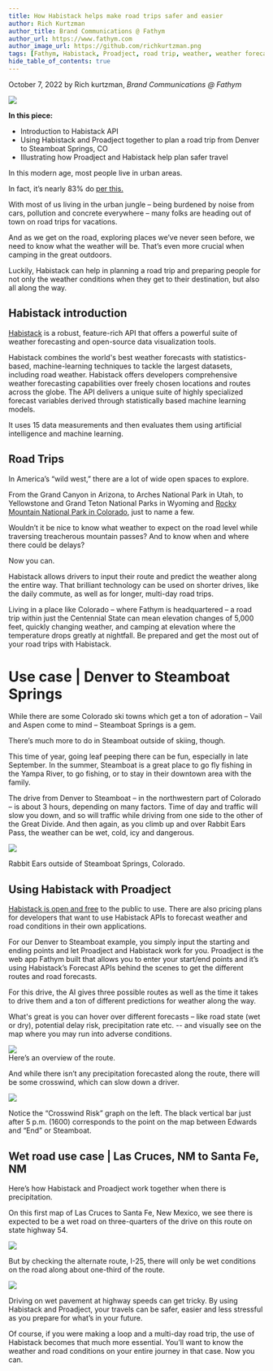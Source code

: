 ```yaml
---
title: How Habistack helps make road trips safer and easier
author: Rich Kurtzman
author_title: Brand Communications @ Fathym
author_url: https://www.fathym.com
author_image_url: https://github.com/richkurtzman.png
tags: [Fathym, Habistack, Proadject, road trip, weather, weather forecasting, forecasting, Habistack weather forecasting API]
hide_table_of_contents: true
---
```


October 7, 2022 by Rich kurtzman, _Brand Communications @ Fathym_

![](https://www.fathym.com/img/roadtrip.jpg) 

**In this piece:** 

- Introduction to Habistack API
- Using Habistack and Proadject together to plan a road trip from Denver to Steamboat Springs, CO 
- Illustrating how Proadject and Habistack help plan safer travel

In this modern age, most people live in urban areas.  

In fact, it’s nearly 83% do [per this.](https://en.wikipedia.org/wiki/Urbanization_by_country) 

With most of us living in the urban jungle – being burdened by noise from cars, pollution and concrete everywhere – many folks are heading out of town on road trips for vacations.  

And as we get on the road, exploring places we’ve never seen before, we need to know what the weather will be. That’s even more crucial when camping in the great outdoors. 

Luckily, Habistack can help in planning a road trip and preparing people for not only the weather conditions when they get to their destination, but also all along the way. 

## Habistack introduction 

[Habistack](https://www.fathym.com/blog/articles/2022/september/2022-09-27-habistack-takes-data-makes-accurate-weather-forecasts) is a robust, feature-rich API that offers a powerful suite of weather forecasting and open-source data visualization tools. 

Habistack combines the world's best weather forecasts with statistics-based, machine-learning techniques to tackle the largest datasets, including road weather. Habistack offers developers comprehensive weather forecasting capabilities over freely chosen locations and routes across the globe. The API delivers a unique suite of highly specialized forecast variables derived through statistically based machine learning models. 

It uses 15 data measurements and then evaluates them using artificial intelligence and machine learning.  

## Road Trips 

In America’s “wild west,” there are a lot of wide open spaces to explore.  

From the Grand Canyon in Arizona, to Arches National Park in Utah, to Yellowstone and Grand Teton National Parks in Wyoming and [Rocky Mountain National Park in Colorado](https://www.fathym.com/blog/articles/2022/september/2022-09-30-five-great-drives-to-see-aspens-change-colors-in-colorado), just to name a few.  

Wouldn’t it be nice to know what weather to expect on the road level while traversing treacherous mountain passes? And to know when and where there could be delays? 

Now you can.  

Habistack allows drivers to input their route and predict the weather along the entire way. That brilliant technology can be used on shorter drives, like the daily commute, as well as for longer, multi-day road trips.  

Living in a place like Colorado – where Fathym is headquartered – a road trip within just the Centennial State can mean elevation changes of 5,000 feet, quickly changing weather, and camping at elevation where the temperature drops greatly at nightfall. Be prepared and get the most out of your road trips with Habistack. 

# Use case | Denver to Steamboat Springs 

While there are some Colorado ski towns which get a ton of adoration – Vail and Aspen come to mind – Steamboat Springs is a gem.   

There’s much more to do in Steamboat outside of skiing, though.  

This time of year, going leaf peeping there can be fun, especially in late September. In the summer, Steamboat is a great place to go fly fishing in the Yampa River, to go fishing, or to stay in their downtown area with the family.  

The drive from Denver to Steamboat – in the northwestern part of Colorado – is about 3 hours, depending on many factors. Time of day and traffic will slow you down, and so will traffic while driving from one side to the other of the Great Divide. And then again, as you climb up and over Rabbit Ears Pass, the weather can be wet, cold, icy and dangerous.  

![](https://www.fathym.com/img/rabbitears.jpg) 
 
Rabbit Ears outside of Steamboat Springs, Colorado. 

## Using Habistack with Proadject 

[Habistack is open and free](https://www.fathym.com/dashboard/forecast) to the public to use. There are also pricing plans for developers that want to use Habistack APIs to forecast weather and road conditions in their own applications. 

For our Denver to Steamboat example, you simply input the starting and ending points and let Proadject and Habistack work for you. Proadject is the web app Fathym built that allows you to enter your start/end points and it’s using Habistack’s Forecast APIs behind the scenes to get the different routes and road forecasts.  

For this drive, the AI gives three possible routes as well as the time it takes to drive them and a ton of different predictions for weather along the way.  

What's great is you can hover over different forecasts – like road state (wet or dry), potential delay risk, precipitation rate etc. -- and visually see on the map where you may run into adverse conditions.  

![](https://www.fathym.com/img/denvertosteamboat.png)  
Here’s an overview of the route.  

And while there isn’t any precipitation forecasted along the route, there will be some crosswind, which can slow down a driver.  

![](https://www.fathym.com/img/crosswindsteamboat.png) 

Notice the “Crosswind Risk” graph on the left. The black vertical bar just after 5 p.m. (1600) corresponds to the point on the map between Edwards and “End” or Steamboat.  

## Wet road use case | Las Cruces, NM to Santa Fe, NM 

Here’s how Habistack and Proadject work together when there is precipitation.  

On this first map of Las Cruces to Santa Fe, New Mexico, we see there is expected to be a wet road on three-quarters of the drive on this route on state highway 54. 

![](https://www.fathym.com/img/lascrucestosantafe1.png)  

But by checking the alternate route, I-25, there will only be wet conditions on the road along about one-third of the route.  

![](https://www.fathym.com/img/lascrucestosantafe2.png) 

Driving on wet pavement at highway speeds can get tricky. By using Habistack and Proadject, your travels can be safer, easier and less stressful as you prepare for what’s in your future.  

Of course, if you were making a loop and a multi-day road trip, the use of Habistack becomes that much more essential. You’ll want to know the weather and road conditions on your entire journey in that case. Now you can.  